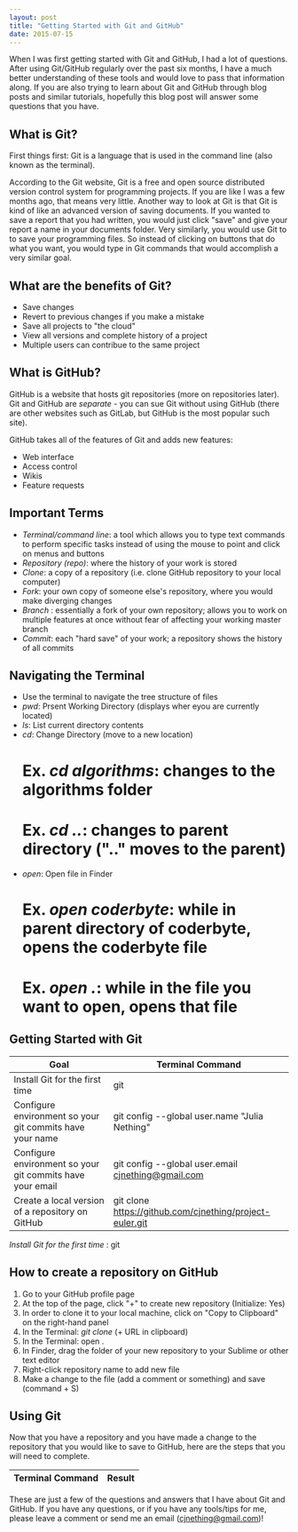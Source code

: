 ```yaml
---
layout: post
title: "Getting Started with Git and GitHub"
date: 2015-07-15
---
```


When I was first getting started with Git and GitHub, I had a lot of questions. After using Git/GitHub regularly over the past six months, I have a much better understanding of these tools and would love to pass that information along. If you are also trying to learn about Git and GitHub through blog posts and similar tutorials, hopefully this blog post will answer some questions that you have.


## What is Git? 
First things first: Git is a language that is used in the command line (also known as the terminal).

According to the Git website, Git is a free and open source distributed version control system for programming projects. If you are like I was a few months ago, that means very little. Another way to look at Git is that Git is kind of like an advanced version of saving documents. If you wanted to save a report that you had written, you would just click "save" and give your report a name in your documents folder. Very similarly, you would use Git to to save your programming files. So instead of clicking on buttons that do what you want, you would type in Git commands that would accomplish a very similar goal.


## What are the benefits of Git?
- Save changes
- Revert to previous changes if you make a mistake
- Save all projects to "the cloud"
- View all versions and complete history of a project
- Multiple users can contribue to the same project


## What is GitHub?
GitHub is a website that hosts git repositories (more on repositories later). Git and GitHub are *separate* - you can sue Git without using GitHub (there are other websites such as GitLab, but GitHub is the most popular such site).

GitHub takes all of the features of Git and adds new features: 
- Web interface
- Access control
- Wikis
- Feature requests


## Important Terms
- *Terminal/command line*: a tool which allows you to type text commands to perform specific tasks instead of using the mouse to point and click on menus and buttons
- *Repository (repo)*: where the history of your work is stored
- *Clone*: a copy of a repository (i.e. clone GitHub repository to your local computer)
- *Fork*: your own copy of someone else's repository, where you would make diverging changes
- *Branch* : essentially a fork of your own repository; allows you to work on multiple features at once without fear of affecting your working master branch
- *Commit*: each "hard save" of your work; a repository shows the history of all commits

## Navigating the Terminal
- Use the terminal to navigate the tree structure of files
- *pwd*: Prsent Working Directory (displays wher eyou are currently located)
- *ls*: List current directory contents
- *cd*: Change Directory (move to a new location)
  # Ex. *cd algorithms*: changes to the algorithms folder
  # Ex. *cd ..*: changes to parent directory (".." moves to the parent) 
- *open*: Open file in Finder
  # Ex. *open coderbyte*: while in parent directory of coderbyte, opens the coderbyte file
  # Ex. *open .*: while in the file you want to open, opens that file

## Getting Started with Git
| Goal | Terminal Command |
| ------------- | ------------- |
| Install Git for the first time | git |
| Configure environment so your git commits have your name | git config --global user.name "Julia Nething" |
| Configure environment so your git commits have your email | git config --global user.email cjnething@gmail.com |
| Create a local version of a repository on GitHub | git clone https://github.com/cjnething/project-euler.git |

*Install Git for the first time*
: git

## How to create a repository on GitHub
1. Go to your GitHub profile page
2. At the top of the page, click "+" to create new repository (Initialize: Yes)
3. In order to clone it to your local machine, click on "Copy to Clipboard" on the right-hand panel
4. In the Terminal: *git clone* (+ URL in clipboard)
5. In the Terminal: open .
6. In Finder, drag the folder of your new repository to your Sublime or other text editor
7. Right-click repository name to add new file
8. Make a change to the file (add a comment or something) and save (command + S)

## Using Git
Now that you have a repository and you have made a change to the repository that you would like to save to GitHub, here are the steps that you will need to complete.

| Terminal Command | Result |
| ---------------- | ---------------- |



These are just a few of the questions and answers that I have about Git and GitHub. If you have any questions, or if you have any tools/tips for me, please leave a comment or send me an email (cjnething@gmail.com)!


